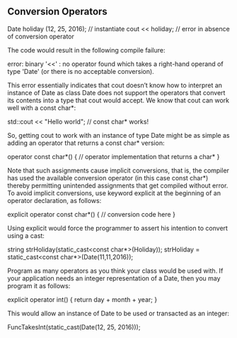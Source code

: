 ## Conversion Operators

Date holiday (12, 25, 2016); // instantiate
cout << holiday; // error in absence of conversion operator

The code would result in the following compile failure:

  error: binary '<<' : no operator found which takes a right-hand operand of type 'Date' (or there is no acceptable conversion).

This error essentially indicates that cout doesn’t know how to interpret an instance of Date as class Date does not support the operators that convert its contents into a type that cout would accept. We know that cout can work well with a const char*:

std::cout << "Hello world"; // const char* works!

So, getting cout to work with an instance of type Date might be as simple as adding an operator that returns a const char* version:

  operator const char*()
  {
    // operator implementation that returns a char*
  }

Note that such assignments cause implicit conversions, that is, the compiler has used the available conversion operator (in this case const char*) thereby permitting unintended assignments that get compiled without error. To avoid implicit conversions, use keyword explicit at the beginning of an operator declaration, as follows:

  explicit operator const char*()
  {
    // conversion code here
  }

Using explicit would force the programmer to assert his intention to convert using a cast:

  string strHoliday(static_cast<const char*>(Holiday));
  strHoliday = static_cast<const char*>(Date(11,11,2016));

Program as many operators as you think your class would be used with. If your application needs an integer representation of a Date, then you may program it as follows:

  explicit operator int()
  {
    return day + month + year;
  }

This would allow an instance of Date to be used or transacted as an integer:

  FuncTakesInt(static_cast<int>(Date(12, 25, 2016)));
